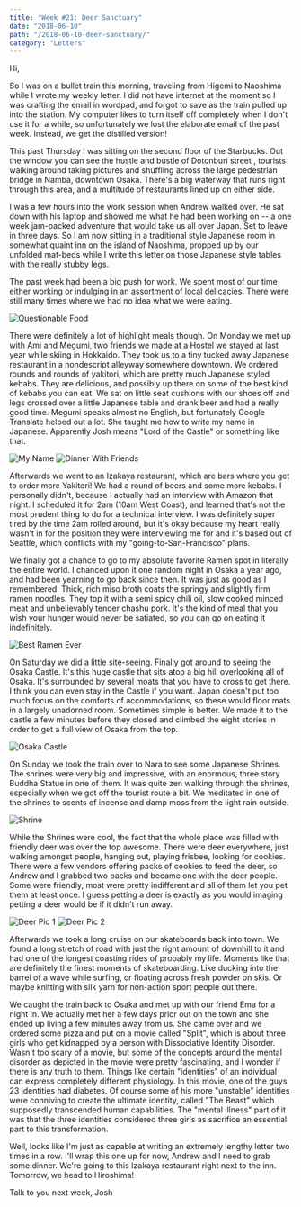```yaml
---
title: "Week #21: Deer Sanctuary"
date: "2018-06-10"
path: "/2018-06-10-deer-sanctuary/"
category: "Letters"
---
```

Hi,

So I was on a bullet train this morning, traveling from Higemi to Naoshima while I wrote my weekly letter. I did not have internet at the moment so I was crafting the email in wordpad, and forgot to save as the train pulled up into the station. My computer likes to turn itself off completely when I don't use it for a while, so unfortunately we lost the elaborate email of the past week. Instead, we get the distilled version!

This past Thursday I was sitting on the second floor of the Starbucks. Out the window you can see the hustle and bustle of Dotonburi street , tourists walking around taking pictures and shuffling across the large pedestrian bridge in Namba, downtown Osaka. There's a big waterway that runs right through this area, and a multitude of restaurants lined up on either side.

I was a few hours into the work session when Andrew walked over. He sat down with his laptop and showed me what he had been working on -- a one week jam-packed adventure that would take us all over Japan. Set to leave in three days. So I am now sitting in a traditional style Japanese room in somewhat quaint inn on the island of Naoshima, propped up by our unfolded mat-beds while I write this letter on those Japanese style tables with the really stubby legs.

The past week had been a big push for work. We spent most of our time either working or indulging in an assortment of local delicacies. There were still many times where we had no idea what we were eating. 

![Questionable Food](what-is-this.JPG)


There were definitely a lot of highlight meals though. On Monday we met up with Ami and Megumi, two friends we made at a Hostel we stayed at last year while skiing in Hokkaido. They took us to a tiny tucked away Japanese restaurant in a nondescript alleyway somewhere downtown. We ordered rounds and rounds of yakitori, which are pretty much Japanese styled kebabs. They are delicious, and possibly up there on some of the best kind of kebabs you can eat. We sat on little seat cushions with our shoes off and legs crossed over a little Japanese table and drank beer and had a really good time. Megumi speaks almost no English, but fortunately Google Translate helped out a lot. She taught me how to write my name in Japanese. Apparently Josh means "Lord of the Castle" or something like that. 

![My Name](note.JPG)
![Dinner With Friends](dinner.jpg)

Afterwards we went to an Izakaya restaurant, which are bars where you get to order more Yakitori! We had a round of beers and some more kebabs. I personally didn't, because I actually had an interview with Amazon that night. I scheduled it for 2am (10am West Coast), and learned that's not the most prudent thing to do for a technical interview. I was definitely super tired by the time 2am rolled around, but it's okay because my heart really wasn't in for the position they were interviewing me for and it's based out of Seattle, which conflicts with my "going-to-San-Francisco" plans. 

We finally got a chance to go to my absolute favorite Ramen spot in literally the entire world. I chanced upon it one random night in Osaka a year ago, and had been yearning to go back since then. It was just as good as I remembered. Thick, rich miso broth coats the springy and slightly firm ramen noodles. They top it with a semi spicy chili oil, slow cooked minced meat and unbelievably tender chashu pork. It's the kind of meal that you wish your hunger would never be satiated, so you can go on eating it indefinitely. 

![Best Ramen Ever](ramen.JPG)

On Saturday we did a little site-seeing. Finally got around to seeing the Osaka Castle. It's this huge castle that sits atop a big hill overlooking all of Osaka. It's surrounded by several moats that you have to cross to get there. I think you can even stay in the Castle if you want. Japan doesn't put too much focus on the comforts of accommodations, so these would floor mats in a largely unadorned room. Sometimes simple is better. We made it to the castle a few minutes before they closed and climbed the eight stories in order to get a full view of Osaka from the top. 

![Osaka Castle](Osaka-Castle.JPG)

On Sunday we took the train over to Nara to see some Japanese Shrines. The shrines were very big and impressive, with an enormous, three story Buddha Statue in one of them. It was quite zen walking through the shrines, especially when we got off the tourist route a bit. We meditated in one of the shrines to scents of incense and damp moss from the light rain outside. 

![Shrine](shrine.JPG)

While the Shrines were cool, the fact that the whole place was filled with friendly deer was over the top awesome. There were deer everywhere, just walking amongst people, hanging out, playing frisbee, looking for cookies. There were a few vendors offering packs of cookies to feed the deer, so Andrew and I grabbed two packs and became one with the deer people. Some were friendly, most were pretty indifferent and all of them let you pet them at least once. I guess petting a deer is exactly as you would imaging petting a deer would be if it didn't run away. 

![Deer Pic 1](deer1.jpg)
![Deer Pic 2](deer2.jpg)

Afterwards we took a long cruise on our skateboards back into town. We found a long stretch of road with just the right amount of downhill to it and had one of the longest coasting rides of probably my life. Moments like that are definitely the finest moments of skateboarding. Like ducking into the barrel of a wave while surfing, or floating across fresh powder on skis. Or maybe knitting with silk yarn for non-action sport people out there. 

We caught the train back to Osaka and met up with our friend Ema for a night in. We actually met her a few days prior out on the town and she ended up living a few minutes away from us. She came over and we ordered some pizza and put on a movie called "Split", which is about three girls who get kidnapped by a person with Dissociative Identity Disorder. Wasn't too scary of a movie, but some of the concepts around the mental disorder as depicted in the movie were pretty fascinating, and I wonder if there is any truth to them. Things like certain "identities" of an individual can express completely different physiology. In this movie, one of the guys 23 identities had diabetes. Of course some of his more "unstable" identities were conniving to create the ultimate identity, called "The Beast" which supposedly transcended human capabilities.  The "mental illness" part of it was that the three identities considered three girls as sacrifice an essential part to this transformation. 

Well, looks like I'm just as capable at writing an extremely lengthy letter two times in a row. I'll wrap this one up for now, Andrew and I need to grab some dinner. We're going to this Izakaya restaurant right next to the inn. Tomorrow, we head to Hiroshima!

Talk to you next week,
Josh

